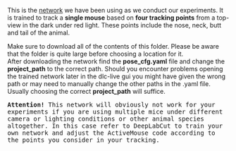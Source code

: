This is the [network](https://github.com/Lilli-K2/ActiveMouse-SFB1315/tree/main/trained-network/exported-models-V2-Copy/DLC_LastMouse4Point_resnet_50_iteration-1_shuffle-1) we have been using as we conduct our experiments. It is trained to track a <strong>single mouse</strong> based on <strong>four tracking points</strong> from a top-view in the dark under red light.
These points include the nose, neck, butt and tail of the animal. <br>

Make sure to download all of the contents of this folder. Please be aware that the folder is quite large before choosing a location for it. <br>
After downloading the network find the <strong>pose_cfg.yaml</strong> file and change the <strong>project_path</strong> to the correct path. 
Should you encounter problems opening the trained network later in the dlc-live gui you might have given the wrong path or may need to manually change the other paths in the .yaml file. Usually choosing the correct <strong>project_path</strong> will suffice.

</p>
<kbd>
<strong>Attention!</strong>
This network will obviously not work for your experiments if you are using multiple mice under different camera or lighting conditions or other animal species altogether. In this case refer to DeepLabCut to train your own network and adjust the ActiveMouse code according to the points you consider in your tracking.
</kbd>
</p>
